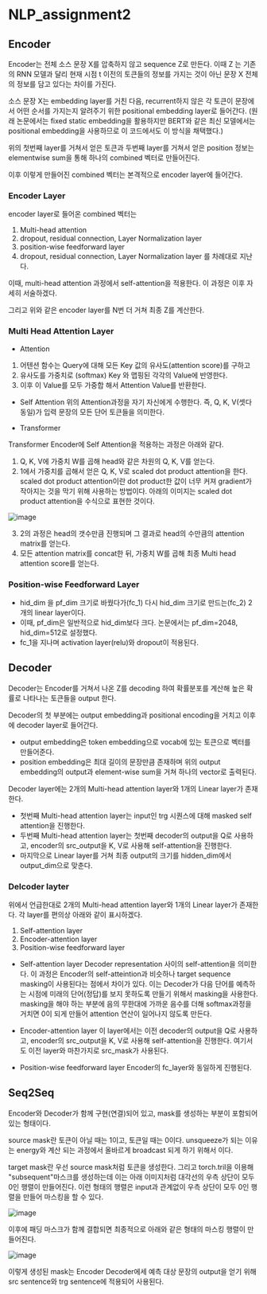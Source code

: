 # NLP_assignment2

## Encoder
 
Encoder는 전체 소스 문장 X를 압축하지 않고 sequence Z로 만든다. 이때 Z 는 기존의 RNN 모델과 달리 현재 시점 t 이전의 토큰들의 정보를 가지는 것이 아닌 문장 X 전체의 정보를 담고 있다는 차이를 가진다.

소스 문장 X는 embedding layer를 거친 다음, recurrent하지 않은 각 토큰이 문장에서 어떤 순서를 가지는지 알려주기 위한 positional embedding layer로 들어간다.
(원래 논문에서는 fixed static embedding을 활용하지만 BERT와 같은 최신 모델에서는 positional embedding을 사용하므로 이 코드에서도 이 방식을 채택했다.)

위의 첫번째 layer를 거쳐서 얻은 토큰과 두번째 layer를 거쳐서 얻은 position 정보는 elementwise sum을 통해 하나의 combined 벡터로 만들어진다.

이후 이렇게 만들어진 combined 벡터는 본격적으로 encoder layer에 들어간다.

### Encoder Layer

encoder layer로 들어온 combined 벡터는 
1. Multi-head attention
2. dropout, residual connection, Layer Normalization layer
3. position-wise feedforward layer
4. dropout, residual connection, Layer Normalization layer
를 차례대로 지난다.

이때, multi-head attention 과정에서 self-attention을 적용한다. 이 과정은 이후 자세히 서술하겠다.

그리고 위와 같은 encoder layer를 N번 더 거쳐 최종 Z를 계산한다.

### Multi Head Attention Layer

- Attention
 1. 어텐션 함수는 Query에 대해 모든 Key 값의 유사도(attention score)를 구하고
 2. 유사도를 가중치로 (softmax) Key 와 맵핑된 각각의 Value에 반영한다.
 3. 이후 이 Value를 모두 가중합 해서 Attention Value를 반환한다.

- Self Attention
 위의 Attention과정을 자기 자신에게 수행한다. 즉, Q, K, V(셋다 동일)가 입력 문장의 모든 단어 토큰들을 의미한다.

- Transformer
 
 Transformer Encoder에 Self Attention을 적용하는 과정은 아래와 같다.
 1. Q, K, V에 가중치 W를 곱해 head와 같은 차원의 Q, K, V를 얻는다.
 2. 1에서 가중치를 곱해서 얻은 Q, K, V로 scaled dot product attention을 한다. scaled dot product attention이란 dot product한 값이 너무 커져 gradient가 작아지는 것을 막기 위해 사용하는 방법이다. 아래의 이미지는 scaled dot product attention을 수식으로 표현한 것이다.
 
![image](https://user-images.githubusercontent.com/48917098/201506139-bf9cb262-b219-42bf-9e0e-da65ee54c43d.png)

 3. 2의 과정은 head의 갯수만큼 진행되며 그 결과로 head의 수만큼의 attention matrix를 얻는다. 
 4. 모든 attention matrix를 concat한 뒤, 가중치 W를 곱해 최종 Multi head attention score를 얻는다.

### Position-wise Feedforward Layer
 - hid_dim 을 pf_dim 크기로 바꿨다가(fc_1) 다시 hid_dim 크기로 만드는(fc_2) 2개의 linear layer이다.
 - 이때, pf_dim은 일반적으로 hid_dim보다 크다. 논문에서는 pf_dim=2048, hid_dim=512로 설정했다.
 - fc_1을 지나며 activation layer(relu)와 dropout이 적용된다.


## Decoder

Decoder는 Encoder를 거쳐서 나온 Z를 decoding 하여 확률분포를 계산해 높은 확률로 나타나는 토큰들을 output 한다.

Decoder의 첫 부분에는 output embedding과 positional encoding을 거치고 이후에 decoder layer로 들어간다.
- output embedding은 token embedding으로 vocab에 있는 토큰으로 벡터를 만들어준다.
- position embedding은 최대 길이의 문장만큼 존재하며 위의 output embedding의 output과 element-wise sum을 거쳐 하나의 vector로 출력된다.

Decoder layer에는 2개의 Multi-head attention layer와 1개의 Linear layer가 존재한다.
- 첫번째 Multi-head attention layer는 input인 trg 시퀀스에 대해 masked self attention을 진행한다.
- 두번째 Multi-head attention layer는 첫번째 decoder의 output을 Q로 사용하고, encoder의 src_output을 K, V로 사용해 self-attention을 진행한다. 
- 마지막으로 Linear layer를 거쳐 최종 output의 크기를 hidden_dim에서 output_dim으로 맞춘다.

### Delcoder layter

위에서 언급한대로 2개의 Multi-head attention layer와 1개의 Linear layer가 존재한다. 각 layer를 편의상 아래와 같이 표시하겠다.
 1. Self-attention layer
 2. Encoder-attention layer
 3. Position-wise feedforward layer

- Self-attention layer
  Decoder representation 사이의 self-attention을 의미한다. 이 과정은 Encoder의 self-atteintion과 비슷하나 target sequence masking이 사용된다는 점에서 차이가 있다. 이는 Decoder가 다음 단어를 예측하는 시점에 미래의 단어(정답)를 보지 못하도록 만들기 위해서 masking을 사용한다. masking을 해야 하는 부분에 음의 무한대에 가까운 음수를 더해 softmax과정을 거치면 0이 되게 만들어 attention 연산이 일어나지 않도록 만든다.
  
- Encoder-attention layer
  이 layer에서는 이전 decoder의 output을 Q로 사용하고, encoder의 src_output을 K, V로 사용해 self-attention을 진행한다. 여기서도 이전 layer와 마찬가지로 src_mask가 사용된다.
- Position-wise feedforward layer
  Encoder의 fc_layer와 동일하게 진행된다.
  
  
## Seq2Seq
Encoder와 Decoder가 함께 구현(연결)되어 있고, mask를 생성하는 부분이 포함되어 있는 형태이다.

source mask란 <pad> 토큰이 아닐 때는 1이고, <pad> 토큰일 때는 0이다. unsqueeze가 되는 이유는 energy와 계산 되는 과정에서 올바르게 broadcast 되게 하기 위해서 이다.

target mask란 우선 source mask처럼 <pad>토큰을 생성한다. 그리고 torch.tril을 이용해 "subsequent"마스크를 생성하는데 이는 아래 이미지처럼 대각선의 우측 상단이 모두 0인 행렬이 만들어진다. 이런 형태의 행렬은 input과 관계없이 우측 상단이 모두 0인 행렬을 만들어 마스킹을 할 수 있다.

![image](https://user-images.githubusercontent.com/48917098/201505777-98f28aac-1fd0-4e79-85c7-1c7c6f17b808.png)

이후에 패딩 마스크가 함께 결합되면 최종적으로 아래와 같은 형태의 마스킹 행렬이 만들어진다.

![image](https://user-images.githubusercontent.com/48917098/201505791-47e225f0-95ab-4508-aa4e-62295d4e8811.png)
 
이렇게 생성된 mask는 Encoder Decoder에세 예측 대상 문장의 output을 얻기 위해 src sentence와 trg sentence에 적용되어 사용된다.
